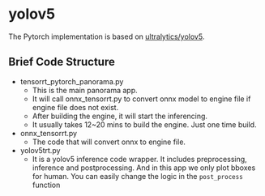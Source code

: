 # yolov5

The Pytorch implementation is based on [ultralytics/yolov5](https://github.com/ultralytics/yolov5).

## Brief Code Structure

- tensorrt_pytorch_panorama.py
    - This is the main panorama app. 
    - It will call onnx_tensorrt.py to convert onnx model to engine file if engine file does not exist.
    - After building the engine, it will start the inferencing.
    - It usually takes 12~20 mins to build the engine. Just one time build.
- onnx_tensorrt.py
    - The code that will convert onnx to engine file.
- yolov5trt.py
    - It is a yolov5 inference code wrapper. It includes preprocessing, inference and postprocessing. And in this app we only plot bboxes for human. You can easily change the logic in the `post_process` function